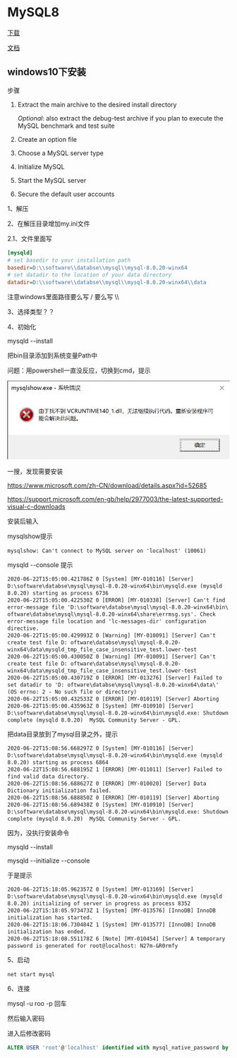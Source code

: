 # MySQL8

[下载](https://dev.mysql.com/downloads/mysql/)

[文档](https://dev.mysql.com/doc/)

## windows10下安装

步骤

1. Extract the main archive to the desired install directory

   *Optional*: also extract the debug-test archive if you plan to execute the MySQL benchmark and test suite

2. Create an option file

3. Choose a MySQL server type

4. Initialize MySQL

5. Start the MySQL server

6. Secure the default user accounts



1、解压

2、在解压目录增加my.ini文件

2.1、文件里面写

```ini
[mysqld]
# set basedir to your installation path
basedir=D:\\software\\databse\\mysql\\mysql-8.0.20-winx64
# set datadir to the location of your data directory
datadir=D:\\software\\databse\\mysql\\mysql-8.0.20-winx64\\data
```

注意windows里面路径要么写 /  要么写 \\\\ 

3、选择类型？？

4、初始化

mysqld --install

把bin目录添加到系统变量Path中



问题：用powershell一直没反应，切换到cmd，提示

![image-20200622225412926](image-20200622225412926.png)

一搜，发现需要安装

https://www.microsoft.com/zh-CN/download/details.aspx?id=52685

https://support.microsoft.com/en-gb/help/2977003/the-latest-supported-visual-c-downloads

安装后输入

mysqlshow提示

`mysqlshow: Can't connect to MySQL server on 'localhost' (10061)`





mysqld --console 提示

```log
2020-06-22T15:05:00.421786Z 0 [System] [MY-010116] [Server] D:\software\databse\mysql\mysql-8.0.20-winx64\bin\mysqld.exe (mysqld 8.0.20) starting as process 6736
2020-06-22T15:05:00.422530Z 0 [ERROR] [MY-010338] [Server] Can't find error-message file 'D:\software\databse\mysql\mysql-8.0.20-winx64\bin\ oftware\databse\mysql\mysql-8.0.20-winx64\share\errmsg.sys'. Check error-message file location and 'lc-messages-dir' configuration directive.
2020-06-22T15:05:00.429993Z 0 [Warning] [MY-010091] [Server] Can't create test file D: oftware\databse\mysql\mysql-8.0.20-winx64\data\mysqld_tmp_file_case_insensitive_test.lower-test
2020-06-22T15:05:00.430050Z 0 [Warning] [MY-010091] [Server] Can't create test file D: oftware\databse\mysql\mysql-8.0.20-winx64\data\mysqld_tmp_file_case_insensitive_test.lower-test
2020-06-22T15:05:00.430719Z 0 [ERROR] [MY-013276] [Server] Failed to set datadir to 'D: oftware\databse\mysql\mysql-8.0.20-winx64\data\' (OS errno: 2 - No such file or directory)
2020-06-22T15:05:00.432533Z 0 [ERROR] [MY-010119] [Server] Aborting
2020-06-22T15:05:00.435963Z 0 [System] [MY-010910] [Server] D:\software\databse\mysql\mysql-8.0.20-winx64\bin\mysqld.exe: Shutdown complete (mysqld 8.0.20)  MySQL Community Server - GPL.
```

把data目录放到了mysql目录之外，提示

```
2020-06-22T15:08:56.668297Z 0 [System] [MY-010116] [Server] D:\software\databse\mysql\mysql-8.0.20-winx64\bin\mysqld.exe (mysqld 8.0.20) starting as process 6864
2020-06-22T15:08:56.688195Z 1 [ERROR] [MY-011011] [Server] Failed to find valid data directory.
2020-06-22T15:08:56.688627Z 0 [ERROR] [MY-010020] [Server] Data Dictionary initialization failed.
2020-06-22T15:08:56.688850Z 0 [ERROR] [MY-010119] [Server] Aborting
2020-06-22T15:08:56.689438Z 0 [System] [MY-010910] [Server] D:\software\databse\mysql\mysql-8.0.20-winx64\bin\mysqld.exe: Shutdown complete (mysqld 8.0.20)  MySQL Community Server - GPL.
```



因为，没执行安装命令

mysqld --install

 mysqld --initialize --console

于是提示

```
2020-06-22T15:18:05.962357Z 0 [System] [MY-013169] [Server] D:\software\databse\mysql\mysql-8.0.20-winx64\bin\mysqld.exe (mysqld 8.0.20) initializing of server in progress as process 8352
2020-06-22T15:18:05.973473Z 1 [System] [MY-013576] [InnoDB] InnoDB initialization has started.
2020-06-22T15:18:06.730484Z 1 [System] [MY-013577] [InnoDB] InnoDB initialization has ended.
2020-06-22T15:18:08.551178Z 6 [Note] [MY-010454] [Server] A temporary password is generated for root@localhost: N27m-&R0rmfy
```

5、启动

`net start mysql`

6、连接

mysql -u roo -p  回车

然后输入密码

进入后修改密码

```sql
ALTER USER 'root'@'localhost' identified with mysql_native_password by 'admin';
```